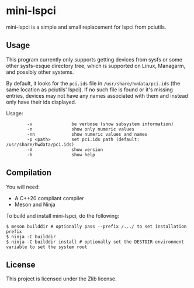 # mini-lspci

mini-lspci is a simple and small replacement for lspci from pciutils.

## Usage

This program currently only supports getting devices from sysfs or some other sysfs-esque directory tree, which is supported on Linux, Managarm, and possibly other systems.

By default, it looks for the `pci.ids` file in `/usr/share/hwdata/pci.ids` (the same location as pciutils' lspci).
If no such file is found or it's missing entries, devices may not have any names associated with them and instead only have their ids displayed.

Usage:
```
        -v               be verbose (show subsystem information)
        -n               show only numeric values
        -nn              show numeric values and names
        -p <path>        set pci.ids path (default: /usr/share/hwdata/pci.ids)
        -V               show version
        -h               show help
```

## Compilation

You will need:
 - A C++20 compliant compiler
 - Meson and Ninja

To build and install mini-lspci, do the following:
```
$ meson builddir # optionally pass --prefix /.../ to set installation prefix
$ ninja -C builddir
$ ninja -C builddir install # optionally set the DESTDIR environment variable to set the system root
```

## License

This project is licensed under the Zlib license.
